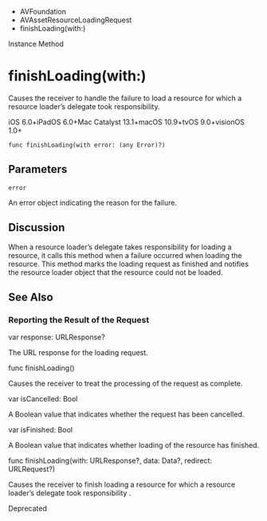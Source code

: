 

- AVFoundation
- AVAssetResourceLoadingRequest
-  finishLoading(with:) 

Instance Method

# finishLoading(with:)

Causes the receiver to handle the failure to load a resource for which a resource loader’s delegate took responsibility.

iOS 6.0+iPadOS 6.0+Mac Catalyst 13.1+macOS 10.9+tvOS 9.0+visionOS 1.0+

``` source
func finishLoading(with error: (any Error)?)
```

## Parameters 

`error`  

An error object indicating the reason for the failure.

## Discussion

When a resource loader’s delegate takes responsibility for loading a resource, it calls this method when a failure occurred when loading the resource. This method marks the loading request as finished and notifies the resource loader object that the resource could not be loaded.

## See Also

### Reporting the Result of the Request

var response: URLResponse?

The URL response for the loading request.

func finishLoading()

Causes the receiver to treat the processing of the request as complete.

var isCancelled: Bool

A Boolean value that indicates whether the request has been cancelled.

var isFinished: Bool

A Boolean value that indicates whether loading of the resource has finished.

func finishLoading(with: URLResponse?, data: Data?, redirect: URLRequest?)

Causes the receiver to finish loading a resource for which a resource loader’s delegate took responsibility .

Deprecated

